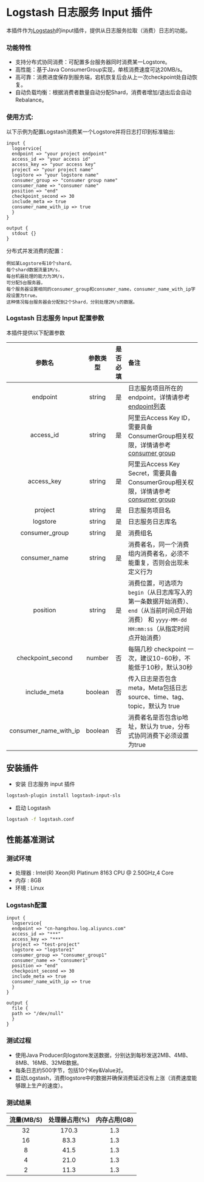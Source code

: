 # Logstash 日志服务 Input 插件

本插件作为[Logstash](https://github.com/elastic/logstash)的input插件，提供从日志服务拉取（消费）日志的功能。

### 功能特性
* 支持分布式协同消费：可配置多台服务器同时消费某一Logstore。
* 高性能：基于Java ConsumerGroup实现，单核消费速度可达20MB/s。
* 高可靠：消费进度保存到服务端，宕机恢复后会从上一次checkpoint处自动恢复。
* 自动负载均衡：根据消费者数量自动分配Shard，消费者增加/退出后会自动Rebalance。


### 使用方式:
以下示例为配置Logstash消费某一个Logstore并将日志打印到标准输出:
```
input {
  logservice{
  endpoint => "your project endpoint"
  access_id => "your access id"
  access_key => "your access key"
  project => "your project name"
  logstore => "your logstore name"
  consumer_group => "consumer group name"
  consumer_name => "consumer name"
  position => "end"
  checkpoint_second => 30
  include_meta => true
  consumer_name_with_ip => true
  }
}

output {
  stdout {}
}
```
分布式并发消费的配置：
````
例如某Logstore有10个shard，
每个shard数据流量1M/s，
每台机器处理的能力为3M/s，
可分配5台服务器，
每个服务器设置相同的consumer_group和consumer_name，consumer_name_with_ip字段设置为true。
这种情况每台服务器会分配到2个Shard，分别处理2M/s的数据。
````


### Logstash 日志服务 Input 配置参数
本插件提供以下配置参数

|参数名|参数类型|是否必填|备注|
|:---:|:---:|:---:|:---|
|endpoint|string|是|日志服务项目所在的endpoint，详情请参考[endpoint列表](https://help.aliyun.com/document_detail/29008.html)|
|access_id|string|是|阿里云Access Key ID，需要具备ConsumerGroup相关权限，详情请参考[consumer group](https://help.aliyun.com/document_detail/28998.html)|
|access_key|string|是|阿里云Access Key Secret，需要具备ConsumerGroup相关权限，详情请参考[consumer group](https://help.aliyun.com/document_detail/28998.html)|
|project|string|是|日志服务项目名|
|logstore|string|是|日志服务日志库名|
|consumer_group|string|是|消费组名|
|consumer_name|string|是|消费者名，同一个消费组内消费者名，必须不能重复，否则会出现未定义行为|
|position|string|是|消费位置，可选项为 `begin`（从日志库写入的第一条数据开始消费）、`end`（从当前时间点开始消费） 和 `yyyy-MM-dd HH:mm:ss`（从指定时间点开始消费）|
|checkpoint_second|number| 否|每隔几秒 checkpoint 一次，建议10-60秒，不能低于10秒，默认30秒|
|include_meta|boolean| 否|传入日志是否包含meta，Meta包括日志source、time、tag、topic，默认为 true|
|consumer_name_with_ip|boolean| 否|消费者名是否包含ip地址，默认为 true，分布式协同消费下必须设置为true|


## 安装插件

- 安装 日志服务 input 插件

```sh
logstash-plugin install logstash-input-sls
```

- 启动 Logstash

```bash
logstash -f logstash.conf
```

## 性能基准测试

### 测试环境

- 处理器 : Intel(R) Xeon(R) Platinum 8163 CPU @ 2.50GHz,4 Core
- 内存 : 8GB 
- 环境 : Linux

### Logstash配置

```
input {
  logservice{
  endpoint => "cn-hangzhou.log.aliyuncs.com"
  access_id => "***"
  access_key => "***"
  project => "test-project"
  logstore => "logstore1"
  consumer_group => "consumer_group1"
  consumer_name => "consumer1"
  position => "end"
  checkpoint_second => 30
  include_meta => true
  consumer_name_with_ip => true
  }
}

output {
  file {
  path => "/dev/null"
  }
}
```

### 测试过程

- 使用Java Producer向logstore发送数据，分别达到每秒发送2MB、4MB、8MB、16MB、32MB数据。
- 每条日志约500字节，包括10个Key&Value对。
- 启动Logstash，消费logstore中的数据并确保消费延迟没有上涨（消费速度能够跟上生产的速度）。

### 测试结果
| 流量(MB/S) |处理器占用(%) | 内存占用(GB) |
| :---: | :---: | :---: |
|32|170.3|1.3|
|16|83.3|1.3|
|8|41.5|1.3|
|4|21.0|1.3|
|2|11.3|1.3|

